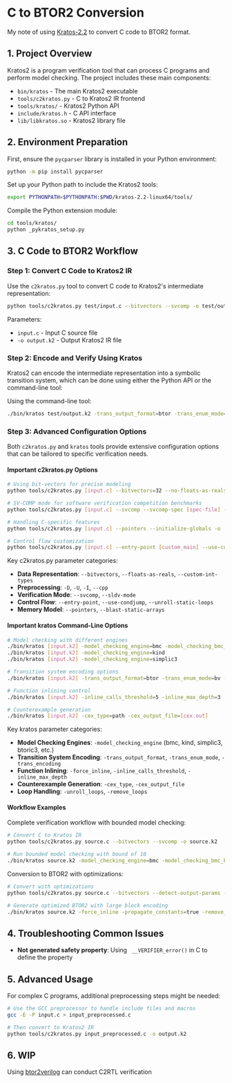 # C to BTOR2 Conversion

My note of using [Kratos-2.2](https://kratos.fbk.eu/download.html) to convert C code to BTOR2 format.

## 1. Project Overview

Kratos2 is a program verification tool that can process C programs and perform model checking. The project includes these main components:

- `bin/kratos` - The main Kratos2 executable
- `tools/c2kratos.py` - C to Kratos2 IR frontend
- `tools/kratos/` - Kratos2 Python API
- `include/kratos.h` - C API interface
- `lib/libkratos.so` - Kratos2 library file

## 2. Environment Preparation

First, ensure the `pycparser` library is installed in your Python environment:

```bash
python -m pip install pycparser
```

Set up your Python path to include the Kratos2 tools:

```bash
export PYTHONPATH=$PYTHONPATH:$PWD/kratos-2.2-linux64/tools/
```

Compile the Python extension module:

```bash
cd tools/kratos/
python _pykratos_setup.py
```

## 3. C Code to BTOR2 Workflow

### Step 1: Convert C Code to Kratos2 IR

Use the `c2kratos.py` tool to convert C code to Kratos2's intermediate representation:

```bash
python tools/c2kratos.py test/input.c --bitvectors --svcomp -o test/output.k2
```

Parameters:
- `input.c` - Input C source file
- `-o output.k2` - Output Kratos2 IR file

### Step 2: Encode and Verify Using Kratos

Kratos2 can encode the intermediate representation into a symbolic transition system, which can be done using either the Python API or the command-line tool:

Using the command-line tool:

```bash
./bin/kratos test/output.k2 -trans_output_format=btor -trans_enum_mode=bv -output_file=test/output.btor2
```

### Step 3: Advanced Configuration Options

Both `c2kratos.py` and `kratos` tools provide extensive configuration options that can be tailored to specific verification needs.

#### Important c2kratos.py Options

```bash
# Using bit-vectors for precise modeling
python tools/c2kratos.py [input.c] --bitvectors=32 --no-floats-as-reals -o [output.k2]

# SV-COMP mode for software verification competition benchmarks
python tools/c2kratos.py [input.c] --svcomp --svcomp-spec [spec-file] -o [output.k2]

# Handling C-specific features
python tools/c2kratos.py [input.c] --pointers --initialize-globals -o [output.k2]

# Control flow customization
python tools/c2kratos.py [input.c] --entry-point [custom_main] --use-condjump -o [output.k2]
```

Key c2kratos.py parameter categories:
- **Data Representation**: `--bitvectors`, `--floats-as-reals`, `--custom-int-types`
- **Preprocessing**: `-D`, `-U`, `-I`, `--cpp`
- **Verification Mode**: `--svcomp`, `--sldv-mode`
- **Control Flow**: `--entry-point`, `--use-condjump`, `--unroll-static-loops`
- **Memory Model**: `--pointers`, `--blast-static-arrays`

#### Important kratos Command-Line Options

```bash
# Model checking with different engines
./bin/kratos [input.k2] -model_checking_engine=bmc -model_checking_bmc_bound=20
./bin/kratos [input.k2] -model_checking_engine=kind
./bin/kratos [input.k2] -model_checking_engine=simplic3

# Transition system encoding options
./bin/kratos [input.k2] -trans_output_format=btor -trans_enum_mode=bv -trans_encoding=large

# Function inlining control
./bin/kratos [input.k2] -inline_calls_threshold=5 -inline_max_depth=3

# Counterexample generation
./bin/kratos [input.k2] -cex_type=path -cex_output_file=[cex.out]
```

Key kratos parameter categories:
- **Model Checking Engines**: `-model_checking_engine` (bmc, kind, simplic3, btoric3, etc.)
- **Transition System Encoding**: `-trans_output_format`, `-trans_enum_mode`, `-trans_encoding`
- **Function Inlining**: `-force_inline`, `-inline_calls_threshold`, `-inline_max_depth`
- **Counterexample Generation**: `-cex_type`, `-cex_output_file`
- **Loop Handling**: `-unroll_loops`, `-remove_loops`

#### Workflow Examples

Complete verification workflow with bounded model checking:

```bash
# Convert C to Kratos IR
python tools/c2kratos.py source.c --bitvectors --svcomp -o source.k2

# Run bounded model checking with bound of 10
./bin/kratos source.k2 -model_checking_engine=bmc -model_checking_bmc_bound=10 -cex_type=path -cex_output_file=counterexample.out
```

Conversion to BTOR2 with optimizations:

```bash
# Convert with optimizations
python tools/c2kratos.py source.c --bitvectors --detect-output-params -o source.k2

# Generate optimized BTOR2 with large block encoding
./bin/kratos source.k2 -force_inline -propagate_constants=true -remove_const_maps -trans_encoding=large -trans_output_format=btor -output_file=optimized.btor2
```

## 4. Troubleshooting Common Issues

- **Not generated safety property**: Using ` __VERIFIER_error()` in C to define the property

## 5. Advanced Usage

For complex C programs, additional preprocessing steps might be needed:

```bash
# Use the GCC preprocessor to handle include files and macros
gcc -E -P input.c > input_preprocessed.c

# Then convert to Kratos2 IR
python tools/c2kratos.py input_preprocessed.c -o output.k2
```

## 6. WIP

Using [btor2verilog](https://github.com/makaimann/btor2verilog) can conduct C2RTL verification
